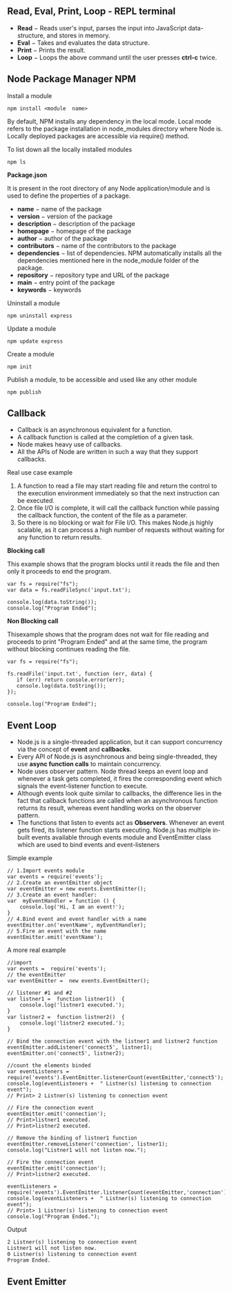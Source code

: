 **Read, Eval, Print, Loop - REPL terminal**
-
-   **Read**  − Reads user's input, parses the input into JavaScript data-structure, and stores in memory.
-   **Eval**  − Takes and evaluates the data structure.
-   **Print**  − Prints the result.
-   **Loop**  − Loops the above command until the user presses  **ctrl-c**  twice.

**Node Package Manager NPM**
-

Install a module

    npm install <module  name>

By default, NPM installs any dependency in the local mode.
Local mode refers to the package installation in node_modules directory where Node is.
Locally deployed packages are accessible via require() method.

To list down all the locally installed modules

    npm ls

**Package.json**

It is present in the root directory of any Node application/module and is used to define the properties of a package.

-   **name**  − name of the package
-   **version**  − version of the package
-   **description**  − description of the package
-   **homepage**  − homepage of the package
-   **author**  − author of the package
-   **contributors**  − name of the contributors to the package
-   **dependencies**  − list of dependencies. NPM automatically installs all the dependencies mentioned here in the node_module folder of the package.
-   **repository**  − repository type and URL of the package
-   **main**  − entry point of the package
-   **keywords**  − keywords

Uninstall a module

    npm uninstall express

Update a module

    npm update express

Create a module

    npm init

Publish a module, to be accessible and used like any other module

    npm publish

**Callback**
-

- Callback is an asynchronous equivalent for a function. 
- A callback function is called at the completion of a given task. 
- Node makes heavy use of callbacks. 
- All the APIs of Node are written in such a way that they support callbacks.

Real use case example
1. A function to read a file may start reading file and return the control to the execution environment immediately so that the next instruction can be executed. 
2. Once file I/O is complete, it will call the callback function while passing the callback function, the content of the file as a parameter. 
3. So there is no blocking or wait for File I/O. This makes Node.js highly scalable, as it can process a high number of requests without waiting for any function to return results.

**Blocking call**

This example shows that the program blocks until it reads the file and then only it proceeds to end the program.

    var fs = require("fs");
    var data = fs.readFileSync('input.txt');
    
    console.log(data.toString());
    console.log("Program Ended");

**Non Blocking call**

Thisexample shows that the program does not wait for file reading and proceeds to print "Program Ended" and at the same time, the program without blocking continues reading the file.

    var fs = require("fs");
    
    fs.readFile('input.txt', function (err, data) {
       if (err) return console.error(err);
       console.log(data.toString());
    });
    
    console.log("Program Ended");

**Event Loop**
-
- Node.js is a single-threaded application, but it can support concurrency via the concept of **event** and **callbacks**. 
- Every API of Node.js is asynchronous and being single-threaded, they use **async function calls** to maintain concurrency. 
- Node uses observer pattern. Node thread keeps an event loop and whenever a task gets completed, it fires the corresponding event which signals the event-listener function to execute.
- Although events look quite similar to callbacks, the difference lies in the fact that callback functions are called when an asynchronous function returns its result, whereas event handling works on the observer pattern. 
- The functions that listen to events act as **Observers**. Whenever an event gets fired, its listener function starts executing. Node.js has multiple in-built events available through events module and EventEmitter class which are used to bind events and event-listeners

Simple example

    // 1.Import events module
    var events = require('events');
    // 2.Create an eventEmitter object
    var eventEmitter = new events.EventEmitter();
    // 3.Create an event handler:
	var  myEventHandler = function () {
		console.log('Hi, I am an event!');
	}
    // 4.Bind event and event handler with a name
	eventEmitter.on('eventName', myEventHandler);
	// 5.Fire an event with the name 
	eventEmitter.emit('eventName');

A more real example


	//import
    var events =  require('events');  
	// the eventEmitter
    var eventEmitter =  new events.EventEmitter();  
    
    // listener #1 and #2
    var listner1 =  function listner1()  { 
	    console.log('listner1 executed.');  
	}  
	var listner2 =  function listner2()  { 
		console.log('listner2 executed.');  
	}  
	
	// Bind the connection event with the listner1 and listner2 function 		
	eventEmitter.addListener('connect5', listner1);  
	eventEmitter.on('connect5', listner2);  
	
	//count the elements binded
	var eventListeners = require('events').EventEmitter.listenerCount(eventEmitter,'connect5'); 
	console.log(eventListeners +  " Listner(s) listening to connection event");  
	// Print> 2 Listner(s) listening to connection event
	
	// Fire the connection event 
    eventEmitter.emit('connection');  
    // Print>listner1 executed.
	// Print>listner2 executed.

    // Remove the binding of listner1 function
    eventEmitter.removeListener('connection', listner1); 
    console.log("Listner1 will not listen now.");  

	// Fire the connection event 
    eventEmitter.emit('connection'); 
	// Print>listner2 executed.
	
	eventListeners = require('events').EventEmitter.listenerCount(eventEmitter,'connection'); 
	console.log(eventListeners +  " Listner(s) listening to connection event");
	// Print> 1 Listner(s) listening to connection event
	console.log("Program Ended.");	

Output

	2 Listner(s) listening to connection event
    Listner1 will not listen now.
    0 Listner(s) listening to connection event
    Program Ended.

**Event Emitter**
-
